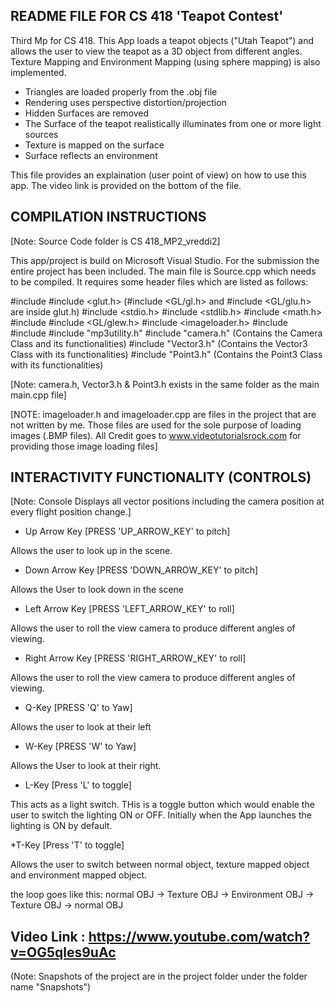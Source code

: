 README FILE FOR CS 418 'Teapot Contest'
------------------------------------

Third Mp for CS 418. This App loads a teapot objects ("Utah Teapot") and allows the user to view the teapot
as a 3D object from different angles. Texture Mapping and Environment Mapping (using sphere mapping) is also 
implemented. 

* Triangles are loaded properly from the .obj file
* Rendering uses perspective distortion/projection
* Hidden Surfaces are removed
* The Surface of the teapot realistically illuminates from one or more light sources
* Texture is mapped on the surface
* Surface reflects an environment

This file provides an explaination (user point of view) on how to use this app. The video link is 
provided on the bottom of the file.

COMPILATION INSTRUCTIONS
-------------------------
[Note: Source Code folder is CS 418_MP2_vreddi2]

This app/project is build on Microsoft Visual Studio. For the submission the entire project has been included.
The main file is Source.cpp which needs to be compiled.
It requires some header files which are listed as follows:

#include <iostream>
#include <glut.h>	(#include <GL/gl.h> and #include <GL/glu.h> are inside glut.h)
#include <stdio.h>
#include <stdlib.h>
#include <math.h>
#include <cstdlib>
#include <GL/glew.h>
#include <imageloader.h>
#include <string>
#include <fstream>
#include "mp3utility.h"
#include "camera.h" (Contains the Camera Class and its functionalities)
#include "Vector3.h" (Contains the Vector3 Class with its functionalities)
#include "Point3.h" (Contains the Point3 Class with its functionalities)

[Note: camera.h, Vector3.h & Point3.h exists in the same folder as the main main.cpp file]

[NOTE: imageloader.h and imageloader.cpp are files in the project that are not written by me. Those files
are used for the sole purpose of loading images (.BMP files). All Credit goes to www.videotutorialsrock.com for 
providing those image loading files]

INTERACTIVITY FUNCTIONALITY (CONTROLS)
--------------------------------------
[Note: Console Displays all vector positions including the camera position at every flight position change.]

*  Up Arrow Key  [PRESS 'UP_ARROW_KEY' to pitch]

Allows the user to look up in the scene.


* Down Arrow Key   [PRESS 'DOWN_ARROW_KEY' to pitch]

Allows the User to look down in the scene


* Left Arrow Key       [PRESS 'LEFT_ARROW_KEY' to roll]

Allows the user to roll the view camera to produce different angles of viewing.


* Right Arrow Key     [PRESS 'RIGHT_ARROW_KEY' to roll]

Allows the user to roll the view camera to produce different angles of viewing.

* Q-Key	 [PRESS 'Q' to Yaw]

Allows the user to look at their left


* W-Key	    [PRESS 'W' to Yaw]

Allows the User to look at their right.


* L-Key       [Press 'L' to toggle]

This acts as a light switch. THis is a toggle button which would enable the user to switch the lighting ON 
or OFF. Initially when the App launches the lighting is ON by default.

*T-Key	      [Press 'T' to toggle]

Allows the user to switch between normal object, texture mapped object and environment mapped object.

the loop goes like this:
normal OBJ -> Texture OBJ -> Environment OBJ -> Texture OBJ -> normal OBJ


Video Link : https://www.youtube.com/watch?v=OG5qles9uAc
----------

(Note: Snapshots of the project are in the project folder under the folder name "Snapshots")
